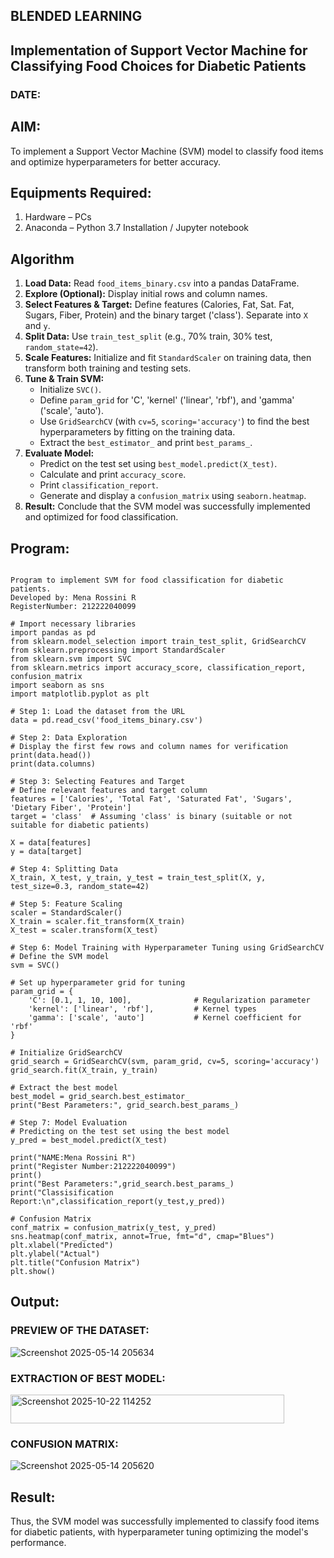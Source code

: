 ## BLENDED LEARNING
## Implementation of Support Vector Machine for Classifying Food Choices for Diabetic Patients
### DATE:
## AIM:
To implement a Support Vector Machine (SVM) model to classify food items and optimize hyperparameters for better accuracy.

## Equipments Required:
1. Hardware – PCs
2. Anaconda – Python 3.7 Installation / Jupyter notebook


## Algorithm

1.  **Load Data:** Read `food_items_binary.csv` into a pandas DataFrame.
2.  **Explore (Optional):** Display initial rows and column names.
3.  **Select Features & Target:** Define features (Calories, Fat, Sat. Fat, Sugars, Fiber, Protein) and the binary target ('class'). Separate into `X` and `y`.
4.  **Split Data:** Use `train_test_split` (e.g., 70% train, 30% test, `random_state=42`).
5.  **Scale Features:** Initialize and fit `StandardScaler` on training data, then transform both training and testing sets.
6.  **Tune & Train SVM:**
    * Initialize `SVC()`.
    * Define `param_grid` for 'C', 'kernel' ('linear', 'rbf'), and 'gamma' ('scale', 'auto').
    * Use `GridSearchCV` (with `cv=5`, `scoring='accuracy'`) to find the best hyperparameters by fitting on the training data.
    * Extract the `best_estimator_` and print `best_params_`.
7.  **Evaluate Model:**
    * Predict on the test set using `best_model.predict(X_test)`.
    * Calculate and print `accuracy_score`.
    * Print `classification_report`.
    * Generate and display a `confusion_matrix` using `seaborn.heatmap`.
8.  **Result:** Conclude that the SVM model was successfully implemented and optimized for food classification.

## Program:
```

Program to implement SVM for food classification for diabetic patients.
Developed by: Mena Rossini R
RegisterNumber: 212222040099

# Import necessary libraries
import pandas as pd
from sklearn.model_selection import train_test_split, GridSearchCV
from sklearn.preprocessing import StandardScaler
from sklearn.svm import SVC
from sklearn.metrics import accuracy_score, classification_report, confusion_matrix
import seaborn as sns
import matplotlib.pyplot as plt

# Step 1: Load the dataset from the URL
data = pd.read_csv('food_items_binary.csv')

# Step 2: Data Exploration
# Display the first few rows and column names for verification
print(data.head())
print(data.columns)

# Step 3: Selecting Features and Target
# Define relevant features and target column
features = ['Calories', 'Total Fat', 'Saturated Fat', 'Sugars', 'Dietary Fiber', 'Protein']
target = 'class'  # Assuming 'class' is binary (suitable or not suitable for diabetic patients)

X = data[features]
y = data[target]

# Step 4: Splitting Data
X_train, X_test, y_train, y_test = train_test_split(X, y, test_size=0.3, random_state=42)

# Step 5: Feature Scaling
scaler = StandardScaler()
X_train = scaler.fit_transform(X_train)
X_test = scaler.transform(X_test)

# Step 6: Model Training with Hyperparameter Tuning using GridSearchCV
# Define the SVM model
svm = SVC()

# Set up hyperparameter grid for tuning
param_grid = {
    'C': [0.1, 1, 10, 100],              # Regularization parameter
    'kernel': ['linear', 'rbf'],         # Kernel types
    'gamma': ['scale', 'auto']           # Kernel coefficient for 'rbf'
}

# Initialize GridSearchCV
grid_search = GridSearchCV(svm, param_grid, cv=5, scoring='accuracy')
grid_search.fit(X_train, y_train)

# Extract the best model
best_model = grid_search.best_estimator_
print("Best Parameters:", grid_search.best_params_)

# Step 7: Model Evaluation
# Predicting on the test set using the best model
y_pred = best_model.predict(X_test)

print("NAME:Mena Rossini R")
print("Register Number:212222040099")
print()
print("Best Parameters:",grid_search.best_params_)
print("Classisification Report:\n",classification_report(y_test,y_pred))

# Confusion Matrix
conf_matrix = confusion_matrix(y_test, y_pred)
sns.heatmap(conf_matrix, annot=True, fmt="d", cmap="Blues")
plt.xlabel("Predicted")
plt.ylabel("Actual")
plt.title("Confusion Matrix")
plt.show()

```

## Output:
### PREVIEW OF THE DATASET:
![Screenshot 2025-05-14 205634](https://github.com/user-attachments/assets/cf7cceed-4200-4247-90be-1db3ae072d90)

### EXTRACTION OF BEST MODEL:

<img width="438" height="46" alt="Screenshot 2025-10-22 114252" src="https://github.com/user-attachments/assets/3ab530b9-2c44-4fc9-8301-99c5b7a30900" />


### CONFUSION MATRIX:
![Screenshot 2025-05-14 205620](https://github.com/user-attachments/assets/f398fce0-c8b5-4472-a752-2847b30b293b)


## Result:
Thus, the SVM model was successfully implemented to classify food items for diabetic patients, with hyperparameter tuning optimizing the model's performance.




